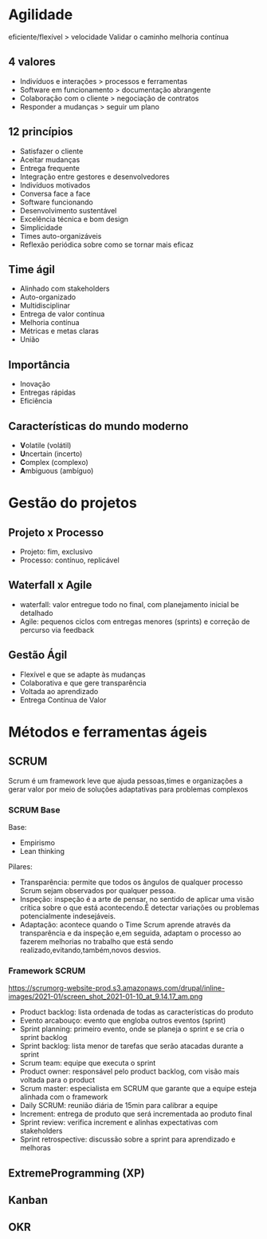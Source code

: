 # Agilidade

eficiente/flexível > velocidade
Validar o caminho
melhoria contínua

## 4 valores

- Indivíduos e interações > processos e ferramentas
- Software em funcionamento > documentação abrangente
- Colaboração com o cliente > negociação de contratos
- Responder a mudanças > seguir um plano

## 12 princípios

- Satisfazer o cliente
- Aceitar mudanças
- Entrega frequente
- Integração entre gestores e desenvolvedores
- Indivíduos motivados
- Conversa face a face
- Software funcionando
- Desenvolvimento sustentável
- Excelência técnica e bom design
- Simplicidade
- Times auto-organizáveis
- Reflexão periódica sobre como se tornar mais eficaz
 
 ## Time ágil

 - Alinhado com stakeholders
 - Auto-organizado
 - Multidisciplinar
 - Entrega de valor contínua
 - Melhoria contínua
 - Métricas e metas claras
 - União

 ## Importância

 - Inovação
 - Entregas rápidas
 - Eficiência

 ## Características do mundo moderno

 - **V**olatile (volátil)
 - **U**ncertain (incerto)
 - **C**omplex (complexo)
 - **A**mbiguous (ambíguo)

 # Gestão do projetos

 ## Projeto x Processo

 - Projeto: fim, exclusivo
 - Processo: contínuo, replicável

## Waterfall x Agile

- waterfall: valor entregue todo no final, com planejamento inicial be detalhado
- Agile: pequenos ciclos com entregas menores (sprints) e correção de percurso via feedback

## Gestão Ágil

- Flexível e que se adapte às mudanças
- Colaborativa e que gere transparência
- Voltada ao aprendizado
- Entrega Contínua de Valor

# Métodos e ferramentas ágeis

## SCRUM

Scrum é um framework leve que ajuda pessoas,times e organizações a gerar valor por meio de soluções adaptativas para problemas complexos

### SCRUM Base

Base:

- Empirismo
- Lean thinking

Pilares:

- Transparência: permite que todos os ângulos de qualquer processo Scrum sejam observados por qualquer pessoa.
- Inspeção: inspeção é a arte de pensar, no sentido de aplicar uma visão crítica sobre o que está acontecendo.É detectar variações ou problemas potencialmente indesejáveis.
- Adaptação: acontece quando o Time Scrum aprende através da transparência e da inspeção e,em seguida, adaptam o processo ao fazerem melhorias no trabalho que está sendo realizado,evitando,também,novos desvios.

### Framework SCRUM

<https://scrumorg-website-prod.s3.amazonaws.com/drupal/inline-images/2021-01/screen_shot_2021-01-10_at_9.14.17_am.png>

- Product backlog: lista ordenada de todas as características do produto
- Evento arcabouço: evento que engloba outros eventos (sprint)
- Sprint planning: primeiro evento, onde se planeja o sprint e se cria o sprint backlog
- Sprint backlog: lista menor de tarefas que serão atacadas durante a sprint
- Scrum team: equipe que executa o sprint
- Product owner: responsável pelo product backlog, com visão mais voltada para o product
- Scrum master: especialista em SCRUM que garante que a equipe esteja alinhada com o framework
- Daily SCRUM: reunião diária de 15min para calibrar a equipe
- Increment: entrega de produto que será incrementada ao produto final
- Sprint review: verifica increment e alinhas expectativas com stakeholders
- Sprint retrospective: discussão sobre a sprint para aprendizado e melhoras

## ExtremeProgramming (XP)



## Kanban

## OKR
